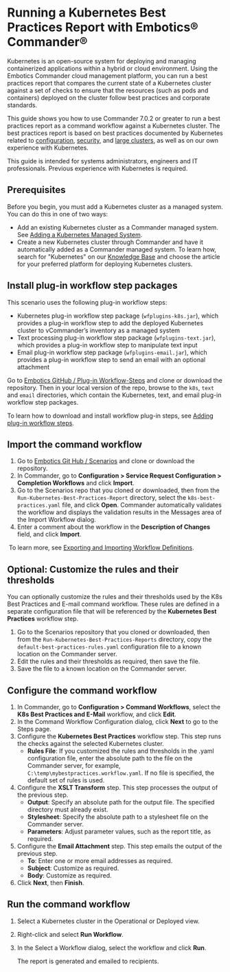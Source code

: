 # Running a Kubernetes Best Practices Report with Embotics® Commander®

Kubernetes is an open-source system for deploying and managing containerized applications within a hybrid or cloud environment. Using the Embotics Commander cloud management platform, you can run a best practices report that compares the current state of a Kubernetes cluster against a set of checks to ensure that the resources (such as pods and containers) deployed on the cluster follow best practices and corporate standards.

This guide shows you how to use Commander 7.0.2 or greater to run a best practices report as a command workflow against a Kubernetes cluster. The best practices report is based on best practices documented by Kubernetes related to [configuration](https://kubernetes.io/docs/concepts/configuration/overview/), [security](https://kubernetes.io/blog/2016/08/security-best-practices-kubernetes-deployment), and [large clusters](https://kubernetes.io/docs/setup/cluster-large/), as well as on our own experience with Kubernetes.

This guide is intended for systems administrators, engineers and IT professionals. Previous experience with Kubernetes is required.

## Prerequisites

Before you begin, you must add a Kubernetes cluster as a managed system. You can do this in one of two ways:

- Add an existing Kubernetes cluster as a Commander managed system. See [Adding a Kubernetes Managed System](https://docs.embotics.com/commander/adding-kubernetes-managed-systems.htm).
- Create a new Kubernetes cluster through Commander and have it automatically added as a Commander managed system. To learn how, search for "Kubernetes" on our [Knowledge Base](https://support.embotics.com/support/solutions/8000051955) and choose the article for your preferred platform for deploying Kubernetes clusters.

## Install plug-in workflow step packages

This scenario uses the following plug-in workflow steps:

- Kubernetes plug-in workflow step package (`wfplugins-k8s.jar`), which provides a plug-in workflow step to add the deployed Kubernetes cluster to vCommander’s inventory as a managed system
- Text processing plug-in workflow step package (`wfplugins-text.jar`), which provides a plug-in workflow step to manipulate text input
- Email plug-in workflow step package (`wfplugins-email.jar`), which provides a plug-in workflow step to send an email with an optional attachment

Go to [Embotics GitHub / Plug-in Workflow-Steps](https://github.com/Embotics/Plug-in-Workflow-Steps) and clone or download the repository. Then in your local version of the repo, browse to the `k8s`, `text` and `email` directories, which contain the Kubernetes, text, and email plug-in workflow step packages. 

To learn how to download and install workflow plug-in steps, see [Adding plug-in workflow steps](https://docs.embotics.com/commander/Using-Plug-In-WF-Steps.htm#Adding).

## Import the command workflow

1. Go to [Embotics Git Hub / Scenarios](https://github.com/Embotics/Scenarios) and clone or download the repository.
1. In Commander, go to **Configuration > Service Request Configuration > Completion Workflows** and click **Import**.
1. Go to the Scenarios repo that you cloned or downloaded, then from the `Run-Kubernetes-Best-Practices-Report` directory, select the `k8s-best-practices.yaml` file, and click **Open**.
   Commander automatically validates the workflow and displays the validation results in the Messages area of the Import Workflow dialog.
1. Enter a comment about the workflow in the **Description of Changes** field, and click **Import**.

​        To learn more, see [Exporting and Importing Workflow Definitions](https://docs.embotics.com/commander/exporting-and-importing-workflows.htm).

## Optional: Customize the rules and their thresholds

You can optionally customize the rules and their thresholds used by the K8s Best Practices and E-mail command workflow. These rules are defined in a separate configuration file that will be referenced by the **Kubernetes Best Practices** workflow step.

1. Go to the Scenarios repository that you cloned or downloaded, then from the `Run-Kubernetes-Best-Practices-Reports` directory, copy the `default-best-practices-rules.yaml` configuration file to a known location on the Commander server.
1. Edit the rules and their thresholds as required, then save the file.
1. Save the file to a known location on the Commander server.

## Configure the command workflow

1. In Commander, go to **Configuration > Command Workflows**, select the **K8s Best Practices and E-Mail** workflow, and click **Edit**. 
1. In the Command Workflow Configuration dialog, click **Next** to go to the Steps page.
1. Configure the **Kubernetes Best Practices** workflow step. This step runs the checks against the selected Kubernetes cluster.
    - **Rules File**: If you customized the rules and thresholds in the .yaml configuration file, enter the absolute path to the file on the Commander server, for example, `C:\temp\mybestpractices.workflow.yaml`. If no file is specified, the default set of rules is used.
1. Configure the **XSLT Transform** step. This step processes the output of the previous step. 
    - **Output**: Specify an absolute path for the output file. The specified directory must already exist.
    - **Stylesheet**: Specify the absolute path to a stylesheet file on the Commander server.
    - **Parameters**: Adjust parameter values, such as the report title, as required.
1. Configure the **Email Attachment** step. This step emails the output of the previous step. 
    - **To**: Enter one or more email addresses as required. 
    - **Subject**: Customize as required.
    - **Body**: Customize as required.
1. Click **Next**, then **Finish**. 

## Run the command workflow

1. Select a Kubernetes cluster in the Operational or Deployed view. 
1. Right-click and select **Run Workflow**.
1. In the Select a Workflow dialog, select the workflow and click **Run**.

    The report is generated and emailed to recipients.
